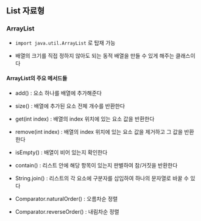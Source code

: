 ## List 자료형


### ArrayList

* ```import java.util.ArrayList``` 로 탑재 가능

* 배열의 크기를 직접 정하지 않아도 되는 동적 배열을 만들 수 있게 해주는 클래스이다

#### ArrayList의 주요 메서드들

- add() : 요소 하나를 배열에 추가해준다

- size() : 배열에 추가된 요소 전체 개수를 반환한다

- get(int index) : 배열의 index 위치에 있는 요소 값을 반환한다

- remove(int index) : 배열의 index 위치에 있는 요소 값을 제거하고 그 값을 반환한다

- isEmpty() : 배열이 비어 있는지 확인한다

- contain() : 리스트 안에 해당 항목이 있는지 판별하여 참/거짓을 반환한다

- String.join() : 리스트의 각 요소에 구분자를 삽입하여 하나의 문자열로 바꿀 수 있다

- Comparator.naturalOrder() : 오름차순 정렬

- Comparator.reverseOrder() : 내림차순 정렬